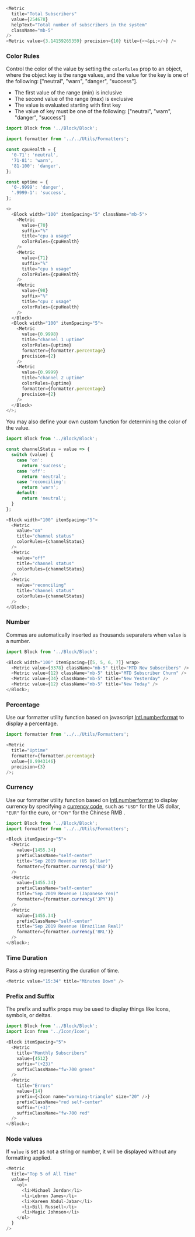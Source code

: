 ```js
<Metric
  title="Total Subscribers"
  value={254678}
  helpText="Total number of subscribers in the system"
  className="mb-5"
/>
<Metric value={3.14159265359} precision={10} title={<>&pi;</>} />
```

### Color Rules

Control the color of the value by setting the `colorRules` prop to an object, where the object key is the range values, and the value for the key is one of the following: ["neutral", "warn", "danger", "success"].

- The first value of the range (min) is inclusive
- The second value of the range (max) is exclusive
- The value is evaluated starting with first key
- The value of key must be one of the following: ["neutral", "warn", "danger", "success"]

```js
import Block from '../Block/Block';

import formatter from '../../Utils/Formatters';

const cpuHealth = {
  '0-71': 'neutral',
  '71-81': 'warn',
  '81-100': 'danger',
};

const uptime = {
  '0-.9999': 'danger',
  '.9999-1': 'success',
};

<>
  <Block width="100" itemSpacing="5" className="mb-5">
    <Metric
      value={70}
      suffix="%"
      title="cpu a usage"
      colorRules={cpuHealth}
    />
    <Metric
      value={71}
      suffix="%"
      title="cpu b usage"
      colorRules={cpuHealth}
    />
    <Metric
      value={98}
      suffix="%"
      title="cpu c usage"
      colorRules={cpuHealth}
    />
  </Block>
  <Block width="100" itemSpacing="5">
    <Metric
      value={0.9998}
      title="channel 1 uptime"
      colorRules={uptime}
      formatter={formatter.percentage}
      precision={2}
    />
    <Metric
      value={0.9999}
      title="channel 2 uptime"
      colorRules={uptime}
      formatter={formatter.percentage}
      precision={2}
    />
  </Block>
</>;
```

You may also define your own custom function for determining the color of the value.

```js
import Block from '../Block/Block';

const channelStatus = value => {
  switch (value) {
    case 'on':
      return 'success';
    case 'off':
      return 'neutral';
    case 'reconciling':
      return 'warn';
    default:
      return 'neutral';
  }
};

<Block width="100" itemSpacing="5">
  <Metric
    value="on"
    title="channel status"
    colorRules={channelStatus}
  />
  <Metric
    value="off"
    title="channel status"
    colorRules={channelStatus}
  />
  <Metric
    value="reconciling"
    title="channel status"
    colorRules={channelStatus}
  />
</Block>;
```

### Number

Commas are automatically inserted as thousands separaters when `value` is a number.

```js
import Block from '../Block/Block';

<Block width="100" itemSpacing={[5, 5, 6, 7]} wrap>
  <Metric value={3378} className="mb-5" title="MTD New Subscribers" />
  <Metric value={12} className="mb-5" title="MTD Subscriber Churn" />
  <Metric value={34} className="mb-5" title="New Yesterday" />
  <Metric value={12} className="mb-5" title="New Today" />
</Block>;
```

### Percentage

Use our formatter utility function based on javascript [Intl.numberformat](https://developer.mozilla.org/en-US/docs/Web/JavaScript/Reference/Global_Objects/NumberFormat) to display a percentage.

```js
import formatter from '../../Utils/Formatters';

<Metric
  title="Uptime"
  formatter={formatter.percentage}
  value={0.9943146}
  precision={3}
/>;
```

### Currency

Use our formatter utility function based on [Intl.numberformat](https://developer.mozilla.org/en-US/docs/Web/JavaScript/Reference/Global_Objects/NumberFormat) to display currency by specifying a [currency code](https://www.currency-iso.org/en/home/tables/table-a1.html), such as `"USD"` for the US dollar, `"EUR"` for the euro, or `"CNY"` for the Chinese RMB .

```js
import Block from '../Block/Block';
import formatter from '../../Utils/Formatters';

<Block itemSpacing="5">
  <Metric
    value={1455.34}
    prefixClassName="self-center"
    title="Sep 2019 Revenue (US Dollar)"
    formatter={formatter.currency('USD')}
  />
  <Metric
    value={1455.34}
    prefixClassName="self-center"
    title="Sep 2019 Revenue (Japanese Yen)"
    formatter={formatter.currency('JPY')}
  />
  <Metric
    value={1455.34}
    prefixClassName="self-center"
    title="Sep 2019 Revenue (Brazilian Real)"
    formatter={formatter.currency('BRL')}
  />
</Block>;
```

### Time Duration

Pass a string representing the duration of time.

```js
<Metric value="15:34" title="Minutes Down" />
```

### Prefix and Suffix

The prefix and suffix props may be used to display things like Icons, symbols, or deltas.

```js
import Block from '../Block/Block';
import Icon from '../Icon/Icon';

<Block itemSpacing="5">
  <Metric
    title="Monthly Subscribers"
    value={4512}
    suffix="(+23)"
    suffixClassName="fw-700 green"
  />
  <Metric
    title="Errors"
    value={14}
    prefix={<Icon name="warning-triangle" size="20" />}
    prefixClassName="red self-center"
    suffix="(+3)"
    suffixClassName="fw-700 red"
  />
</Block>;
```

### Node values

If `value` is set as not a string or number, it will be displayed without any formatting applied.

```js
<Metric
  title="Top 5 of All Time"
  value={
    <ol>
      <li>Michael Jordan</li>
      <li>Lebron James</li>
      <li>Kareem Abdul-Jabar</li>
      <li>Bill Russell</li>
      <li>Magic Johnson</li>
    </ol>
  }
/>
```
